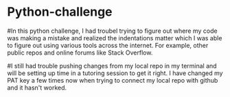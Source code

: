 # Python-challenge
#In this python challenge, I had troubel trying to figure out where my code was making a mistake and realized the indentations matter which I was able to figure out using various tools across the internet. For example, other public repos and online forums like Stack Overflow. 

#I still had trouble pushing changes from my local repo in my terminal and will be setting up time in a tutoring session to get it right. I have changed my PAT key a few times now when trying to connect my local repo with github and it hasn't worked. 
